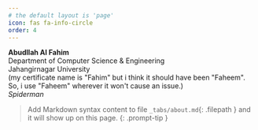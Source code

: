 ```yaml
---
# the default layout is 'page'
icon: fas fa-info-circle
order: 4
---
```

**Abudllah Al Fahim**\
Department of Computer Science & Engineering\
Jahangirnagar University\
(my certificate name is "Fahim" but i think it should have been "Faheem". So, i use "Faheem" wherever it won't cause an issue.)\
_Spiderman_

> Add Markdown syntax content to file `_tabs/about.md`{: .filepath } and it will show up on this page.
{: .prompt-tip }
